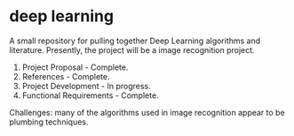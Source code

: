 # deep learning

A small repository for pulling together Deep Learning
algorithms and literature. Presently, the project will be
a image recognition project.

1. Project Proposal - Complete. 
2. References - Complete. 
3. Project Development - In progress. 
4. Functional Requirements - Complete.

Challenges: many of the algorithms used in image recognition
appear to be plumbing techniques.
